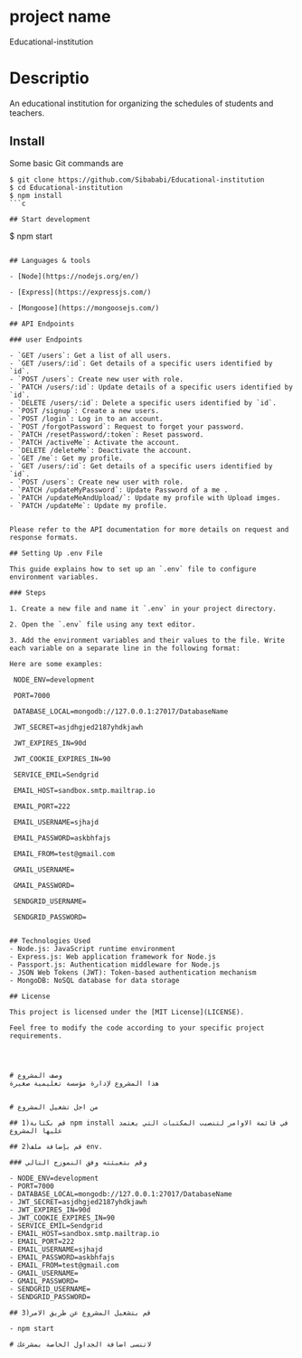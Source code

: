# project name
Educational-institution

# Descriptio
An educational institution for organizing the schedules of students and teachers.

## Install

Some basic Git commands are

```
$ git clone https://github.com/Sibababi/Educational-institution
$ cd Educational-institution
$ npm install
```c

## Start development

```
$ npm start
```

## Languages & tools

- [Node](https://nodejs.org/en/)

- [Express](https://expressjs.com/)

- [Mongoose](https://mongoosejs.com/)

## API Endpoints

### user Endpoints

- `GET /users`: Get a list of all users.
- `GET /users/:id`: Get details of a specific users identified by `id`.
- `POST /users`: Create new user with role.
- `PATCH /users/:id`: Update details of a specific users identified by `id`.
- `DELETE /users/:id`: Delete a specific users identified by `id`.
- `POST /signup`: Create a new users.
- `POST /login`: Log in to an account.
- `POST /forgotPassword`: Request to forget your password.
- `PATCH /resetPassword/:token`: Reset password.
- `PATCH /activeMe`: Activate the account.
- `DELETE /deleteMe`: Deactivate the account.
- `GET /me`: Get my profile.
- `GET /users/:id`: Get details of a specific users identified by `id`.
- `POST /users`: Create new user with role.
- `PATCH /updateMyPassword`: Update Password of a me .
- `PATCH /updateMeAndUpload/`: Update my profile with Upload imges.
- `PATCH /updateMe`: Update my profile.


Please refer to the API documentation for more details on request and response formats.

## Setting Up .env File

This guide explains how to set up an `.env` file to configure environment variables.

### Steps

1. Create a new file and name it `.env` in your project directory.

2. Open the `.env` file using any text editor.

3. Add the environment variables and their values to the file. Write each variable on a separate line in the following format:

Here are some examples:

 NODE_ENV=development
 
 PORT=7000
 
 DATABASE_LOCAL=mongodb://127.0.0.1:27017/DatabaseName
 
 JWT_SECRET=asjdhgjed2187yhdkjawh
 
 JWT_EXPIRES_IN=90d
 
 JWT_COOKIE_EXPIRES_IN=90
 
 SERVICE_EMIL=Sendgrid
 
 EMAIL_HOST=sandbox.smtp.mailtrap.io
 
 EMAIL_PORT=222
 
 EMAIL_USERNAME=sjhajd
 
 EMAIL_PASSWORD=askbhfajs
 
 EMAIL_FROM=test@gmail.com
 
 GMAIL_USERNAME=
 
 GMAIL_PASSWORD=
 
 SENDGRID_USERNAME=
 
 SENDGRID_PASSWORD=
 

## Technologies Used
- Node.js: JavaScript runtime environment
- Express.js: Web application framework for Node.js
- Passport.js: Authentication middleware for Node.js
- JSON Web Tokens (JWT): Token-based authentication mechanism
- MongoDB: NoSQL database for data storage

## License

This project is licensed under the [MIT License](LICENSE).

Feel free to modify the code according to your specific project requirements.




# وصف المشروع
هذا المشروع لإدارة مؤسسة تعليمية صغيرة


# من اجل تشغيل المشروع

## 1)قم بكتابة npm install في قائمة الاوامر لتنصيب المكتبات التي يعتمد عليها المشروع

## 2)قم بإضافة ملف env.

### وقم بتعبئته وفق النموزج التالي

- NODE_ENV=development
- PORT=7000
- DATABASE_LOCAL=mongodb://127.0.0.1:27017/DatabaseName
- JWT_SECRET=asjdhgjed2187yhdkjawh
- JWT_EXPIRES_IN=90d
- JWT_COOKIE_EXPIRES_IN=90
- SERVICE_EMIL=Sendgrid
- EMAIL_HOST=sandbox.smtp.mailtrap.io
- EMAIL_PORT=222
- EMAIL_USERNAME=sjhajd
- EMAIL_PASSWORD=askbhfajs
- EMAIL_FROM=test@gmail.com
- GMAIL_USERNAME=
- GMAIL_PASSWORD=
- SENDGRID_USERNAME=
- SENDGRID_PASSWORD=

## 3)قم بتشغيل المشروع عن طريق الامر

- npm start

# لاتنسى اضافة الجداول الخاصة بمشرعك
